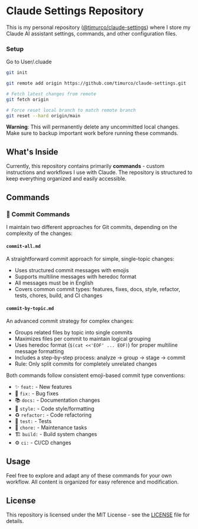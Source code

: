 # Claude Settings Repository

This is my personal repository ([@timurco/claude-settings](https://github.com/timurco/claude-settings.git)) where I store my Claude AI assistant settings, commands, and other configuration files.

### Setup

Go to User/.cluade

```bash
git init

git remote add origin https://github.com/timurco/claude-settings.git

# Fetch latest changes from remote
git fetch origin

# Force reset local branch to match remote branch
git reset --hard origin/main
```

**Warning**: This will permanently delete any uncommitted local changes. Make sure to backup important work before running these commands.

## What's Inside

Currently, this repository contains primarily **commands** - custom instructions and workflows I use with Claude. The repository is structured to keep everything organized and easily accessible.

## Commands

### 📝 Commit Commands

I maintain two different approaches for Git commits, depending on the complexity of the changes:

#### `commit-all.md`
A straightforward commit approach for simple, single-topic changes:
- Uses structured commit messages with emojis
- Supports multiline messages with heredoc format
- All messages must be in English
- Covers common commit types: features, fixes, docs, style, refactor, tests, chores, build, and CI changes

#### `commit-by-topic.md`
An advanced commit strategy for complex changes:
- Groups related files by topic into single commits
- Maximizes files per commit to maintain logical grouping
- Uses heredoc format (`$(cat <<'EOF' ... EOF)`) for proper multiline message formatting
- Includes a step-by-step process: analyze → group → stage → commit
- Rule: Only split commits for completely unrelated changes

Both commands follow consistent emoji-based commit type conventions:
- ✨ `feat:` - New features
- 🐛 `fix:` - Bug fixes
- 📚 `docs:` - Documentation changes
- 🎨 `style:` - Code style/formatting
- ♻️ `refactor:` - Code refactoring
- 🧪 `test:` - Tests
- 🔧 `chore:` - Maintenance tasks
- 🏗️ `build:` - Build system changes
- ⚙️ `ci:` - CI/CD changes

## Usage

Feel free to explore and adapt any of these commands for your own workflow. All content is organized for easy reference and modification.

## License

This repository is licensed under the MIT License - see the [LICENSE](LICENSE) file for details.
